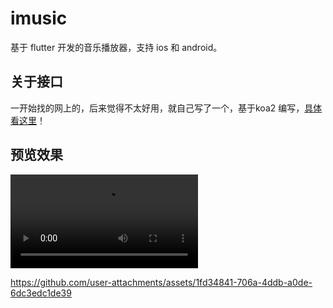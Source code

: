 # imusic

基于 flutter 开发的音乐播放器，支持 ios 和 android。

## 关于接口
一开始找的网上的，后来觉得不太好用，就自己写了一个，基于koa2 编写，[具体看这里](https://qmusic.dingshaohua.com)！

## 预览效果
<video src="https://github.com/dingshaohua-com/imusic/blob/main/preview.mp4?raw=true" controls></video>




https://github.com/user-attachments/assets/1fd34841-706a-4ddb-a0de-6dc3edc1de39

